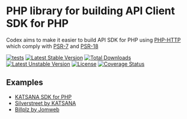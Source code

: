 PHP library for building API Client SDK for PHP
==============

Codex aims to make it easier to build API SDK for PHP using [PHP-HTTP](https://php-http.org) which comply with [PSR-7](https://www.php-fig.org/psr/psr-7/) and [PSR-18](https://www.php-fig.org/psr/psr-18/)

[![tests](https://github.com/laravie/codex/workflows/tests/badge.svg?branch=master)](https://github.com/laravie/codex/actions?query=workflow%3Atests+branch%3Amaster)
[![Latest Stable Version](https://poser.pugx.org/laravie/codex/v/stable)](https://packagist.org/packages/laravie/codex)
[![Total Downloads](https://poser.pugx.org/laravie/codex/downloads)](https://packagist.org/packages/laravie/codex)
[![Latest Unstable Version](https://poser.pugx.org/laravie/codex/v/unstable)](https://packagist.org/packages/laravie/codex)
[![License](https://poser.pugx.org/laravie/codex/license)](https://packagist.org/packages/laravie/codex)
[![Coverage Status](https://coveralls.io/repos/github/laravie/codex/badge.svg?branch=master)](https://coveralls.io/github/laravie/codex?branch=master)

## Examples

* [KATSANA SDK for PHP](https://github.com/katsana/katsana-sdk-php)
* [Silverstreet by KATSANA](https://github.com/katsana/silverstreet)
* [Billplz by Jomweb](https://github.com/jomweb/billplz)
